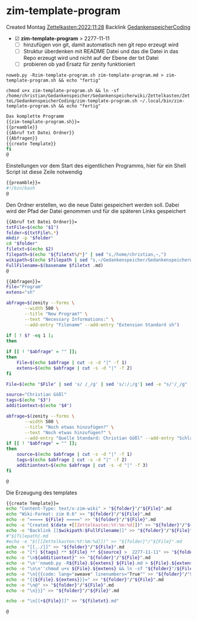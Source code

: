 # zim-template-program
Created Montag [Zettelkasten:2022:11:28]()
Backlink [GedankenspeicherCoding](../GedankenspeicherCoding.md)

* ☑ **zim-template-program**  >  2277-11-11
	* ☐ hinzufügen von git, damit automatisch nen git repo erzeugt wird
	* ☐ Struktur überdenken mit README Datei und das die Datei in das Repo erzeugt wird und nicht auf der Ebene der txt Datei
	* ☐ probieren ob yad Ersatz für zenity funktioniert 


``noweb.py -Rzim-template-program.sh zim-template-program.md > zim-template-program.sh && echo "fertig"``


``chmod u+x zim-template-program.sh && ln -sf /home/christian/Gedankenspeicher/Gedankenspeicherwiki/Zettelkasten/ZetteL/GedankenspeicherCoding/zim-template-program.sh ~/.local/bin/zim-template-program.sh && echo "fertig"``

```bash
Das komplette Programm
{{zim-template-program.sh}}=
{{preamble}}
{{Abruf txt Datei Ordner}}
{{Abfragen}}
{{create Template}}
fi
@
```

Einstellungen vor dem Start des eigentlichen Programms, hier für ein Shell Script ist diese Zeile notwendig

```bash
{{preamble}}=
#!/bin/bash
@
```
Den Ordner erstellen, wo die neue Datei gespeichert werden soll. Dabei wird der Pfad der Datei genommen und für die späteren Links gespeichert
```bash
{{Abruf txt Datei Ordner}}=
txtFile=$(echo "$1")
folder=${txtFile%.*}
mkdir -p "$folder"
cd "$folder"
filetxt=$(echo $2)
filepath=$(echo "${filetxt%/*}" | sed "s,/home/christian,~,")
wikipath=$(echo $filepath | sed "s,~/Gedankenspeicher/Gedankenspeicherwiki/,," | sed "s,/,:,g")
FullFilename=$(basename $filetxt .md)
@
```

```bash
{{Abfragen}}=
File="Program"
extens="sh"

abfrage=$(zenity --forms \
       --width 500 \
       --title "New Program?" \
       --text "Necessary Informations:" \
       --add-entry "Filename" --add-entry "Extension Standard sh")
       
if [ ! $? -eq 1 ]; 
then

if [[ ! "$abfrage" = "" ]]; 
then
	File=$(echo $abfrage | cut -s -d "|" -f 1)
	extens=$(echo $abfrage | cut -s -d "|" -f 2)
fi

File=$(echo "$File" | sed 's/ /_/g' | sed 's/:/;/g'| sed -e "s/'/_/g" | sed 's/\"//g')

source="Christian Gößl"
tags=$(echo "$3")
additiontext=$(echo "$4")

abfrage=$(zenity --forms \
       --width 500 \
       --title "Noch etwas hinzufügen?" \
       --text "Noch etwas hinzufügen?" \
       --add-entry "Quelle Standard: Christian Gößl" --add-entry "Schlagwörter" --add-entry "Weiteres")
if [[ ! "$abfrage" = "" ]]; 
then
	source=$(echo $abfrage | cut -s -d "|" -f 1)
	tags=$(echo $abfrage | cut -s -d "|" -f 2)
	additiontext=$(echo $abfrage | cut -s -d "|" -f 3)
fi

@
```
Die Erzeugung des templates

```bash
{{create Template}}=
echo "Content-Type: text/x-zim-wiki" > "${folder}"/"${File}".md
echo "Wiki-Format: zim 0.6" >> "${folder}"/"${File}".md
echo -e "===== ${File} =====" >> "${folder}"/"${File}".md
echo -e "Created $(date +[[Zettelkasten:%Y:%m:%d]])" >> "${folder}"/"${File}".md
echo -e "Backlink [[$wikipath:$FullFilename]]" >> "${folder}"/"${File}".md
#"${filepath}.md
#echo -e "$([[Zettelkasten:%Y:%m:%d]])" >> "${folder}"/"${File}".md
echo -e "[[../]]" >> "${folder}"/"${File}".md
echo -e "[*] ${tags} ** ${File} ** ${source} >  2277-11-11" >> "${folder}"/"${File}".md
echo -e "\n${additiontext}" >> "${folder}"/"${File}".md
echo -e "\n''noweb.py -R${File}.${extens} ${File}.md > ${File}.${extens} && echo 'fertig'''" >> "${folder}"/"${File}".md
echo -e "\n\n''chmod u+x ${File}.${extens} && ln -sf "${folder}"/${File}.${extens} ~/.local/bin/${File}.${extens} && echo 'fertig'''" >> "${folder}"/"${File}".md
echo -e "\n{{{code: lang="sweave" linenumbers="True"" >> "${folder}"/"${File}".md
echo -e "{{${File}.${extens}}}=" >> "${folder}"/"${File}".md
echo -e "\n@" >> "${folder}"/"${File}".md
echo -e "\n}}}" >> "${folder}"/"${File}".md

echo -e "\n[[+${File}]]" >> "${filetxt}.md"

@

```

